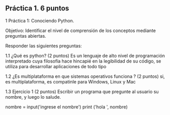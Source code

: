 ## Práctica 1. 6 puntos
1 Práctica 1: Conociendo Python.

Objetivo: Identificar el nivel de comprensión de los conceptos mediante preguntas
abiertas.

Responder las siguientes preguntas:

1.1 ¿Qué es python? (2 puntos)
    Es un lenguaje de alto nivel de programación interpretado cuya filosofía hace hincapié en la legibilidad de su código, se utiliza para desarrollar aplicaciones de  todo tipo

1.2 ¿Es multiplataforma en que sistemas operativos funciona ? (2 puntos)
 si, es multiplataforma, es compatinle para Windows, Linux y Mac 

1.3 Ejercicio 1 (2 puntos)
Escribir un programa que pregunte al usuario su nombre, y luego lo salude.

nombre = input('ingrese el nombre')
print ('hola ', nombre)

